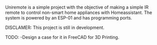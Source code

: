 Uniremote is a simple project with the objective of making a simple IR remote to control non-smart home appliances with Homeassistant. The system is powered by an ESP-01 and has programming ports.

DISCLAMER: This project is still in development.

TODO:
  -Design a case for it in FreeCAD for 3D Printing.
  
